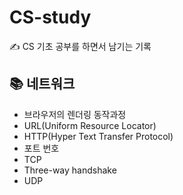 # CS-study

✍️ CS 기초 공부를 하면서 남기는 기록

## 📚 네트워크

- 브라우저의 렌더링 동작과정
- URL(Uniform Resource Locator)
- HTTP(Hyper Text Transfer Protocol)
- 포트 번호
- TCP
- Three-way handshake
- UDP

